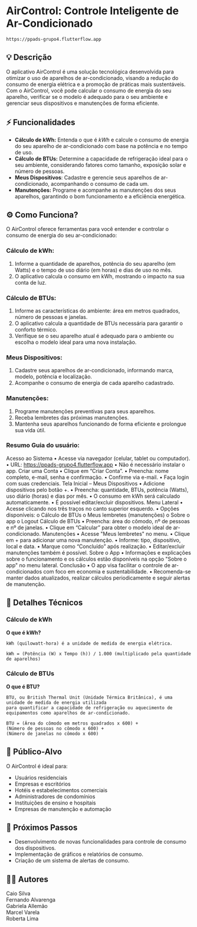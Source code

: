# AirControl: Controle Inteligente de Ar-Condicionado

    https://ppads-grupo4.flutterflow.app

## 💡 Descrição
O aplicativo AirControl é uma solução tecnológica desenvolvida para otimizar o uso de aparelhos de ar-condicionado, visando a redução do consumo de energia elétrica e a promoção de práticas mais sustentáveis. Com o AirControl, você pode calcular o consumo de energia do seu aparelho, verificar se o modelo é adequado para o seu ambiente e gerenciar seus dispositivos e manutenções de forma eficiente.

## ⚡️ Funcionalidades
   * __Cálculo de kWh:__ Entenda o que é _kWh_ e calcule o consumo de energia do seu aparelho de ar-condicionado com base na potência e no tempo de uso.
   * __Cálculo de BTUs:__ Determine a capacidade de refrigeração ideal para o seu ambiente, considerando fatores como tamanho, exposição solar e número de pessoas.
   * __Meus Dispositivos__: Cadastre e gerencie seus aparelhos de ar-condicionado, acompanhando o consumo de cada um.
   * __Manutenções:__ Programe e acompanhe as manutenções dos seus aparelhos, garantindo o bom funcionamento e a eficiência energética.

## ⚙️ Como Funciona?
O AirControl oferece ferramentas para você entender e controlar o consumo de energia do seu ar-condicionado:
### Cálculo de kWh:
1. Informe a quantidade de aparelhos, potência do seu aparelho (em Watts) e o tempo de uso diário (em horas) e dias de uso no mês.
2. O aplicativo calcula o consumo em kWh, mostrando o impacto na sua conta de luz.
### Cálculo de BTUs:
1. Informe as características do ambiente: área em metros quadrados, número de pessoas e janelas.
2. O aplicativo calcula a quantidade de BTUs necessária para garantir o conforto térmico.
3. Verifique se o seu aparelho atual é adequado para o ambiente ou escolha o modelo ideal para uma nova instalação.
### Meus Dispositivos:
1. Cadastre seus aparelhos de ar-condicionado, informando marca, modelo, potência e localização.
2. Acompanhe o consumo de energia de cada aparelho cadastrado.
### Manutenções:
1. Programe manutenções preventivas para seus aparelhos.
2. Receba lembretes das próximas manutenções.
3. Mantenha seus aparelhos funcionando de forma eficiente e prolongue sua vida útil.
### Resumo Guia do usuário:
Acesso ao Sistema
•	Acesse via navegador (celular, tablet ou computador).
•	URL: https://ppads-grupo4.flutterflow.app
•	Não é necessário instalar o app.
 Criar uma Conta
•	Clique em “Criar Conta”.
•	Preencha: nome completo, e-mail, senha e confirmação.
•	Confirme via e-mail.
•	Faça login com suas credenciais.
Tela Inicial – Meus Dispositivos
•	Adicione dispositivos pelo botão +.
•	Preencha: quantidade, BTUs, potência (Watts), uso diário (horas) e dias por mês.
•	O consumo em kWh será calculado automaticamente.
•	É possível editar/excluir dispositivos.
Menu Lateral
•	Acesse clicando nos três traços no canto superior esquerdo.
•	Opções disponíveis:
o	Cálculo de BTUs
o	Meus lembretes (manutenções)
o	Sobre o app
o	Logout
Cálculo de BTUs
•	Preencha: área do cômodo, nº de pessoas e nº de janelas.
•	Clique em “Calcular” para obter o modelo ideal de ar-condicionado.
Manutenções
•	Acesse "Meus lembretes" no menu.
•	Clique em + para adicionar uma nova manutenção.
•	Informe: tipo, dispositivo, local e data.
•	Marque como “Concluído” após realização.
•	Editar/excluir manutenções também é possível.
Sobre o App
•	Informações e explicações sobre o funcionamento e os cálculos estão disponíveis na opção "Sobre o app" no menu lateral.
Conclusão
•	O app visa facilitar o controle de ar-condicionados com foco em economia e sustentabilidade.
•	Recomenda-se manter dados atualizados, realizar cálculos periodicamente e seguir alertas de manutenção.

## 🧮 Detalhes Técnicos
### Cálculo de kWh
__O que é kWh?__

    kWh (quilowatt-hora) é a unidade de medida de energia elétrica.
    
    kWh = (Potência (W) x Tempo (h)) / 1.000 (multiplicado pela quantidade de aparelhos)

### Cálculo de BTUs
__O que é BTU?__

    BTU, ou British Thermal Unit (Unidade Térmica Britânica), é uma unidade de medida de energia utilizada
    para quantificar a capacidade de refrigeração ou aquecimento de equipamentos como aparelhos de ar-condicionado.
    
    BTU = (Área do cômodo em metros quadrados x 600) +
    (Número de pessoas no cômodo x 600) +
    (Número de janelas no cômodo x 600)

## 🎯 Público-Alvo
O AirControl é ideal para:
   * Usuários residenciais
   * Empresas e escritórios
   * Hotéis e estabelecimentos comerciais
   * Administradores de condomínios
   * Instituições de ensino e hospitais
   * Empresas de manutenção e automação

## 🚀 Próximos Passos
   * Desenvolvimento de novas funcionalidades para controle de consumo dos dispositivos.
   * Implementação de gráficos e relatórios de consumo.
   * Criação de um sistema de alertas de consumo.

## 🧑‍💻 Autores  
Caio Silva  
Fernando Alvarenga  
Gabriela Allemão  
Marcel Varela  
Roberta Lima  
